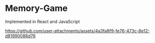 # Memory-Game
Implemented in React and JavaScript


https://github.com/user-attachments/assets/4a3fa8f9-fe76-473c-8e12-d81990088d76

